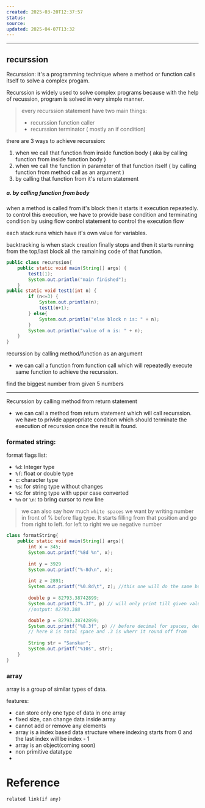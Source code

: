 ```yaml
---
created: 2025-03-20T12:37:57
status: 
source: 
updated: 2025-04-07T13:32
---
```

---

## recurssion


Recurssion: it's a programming technique where a method or function calls itself to solve a complex progam.

Recurssion is widely used to solve complex programs because with the help of recussion, program is solved in very simple manner. 


> every recurssion statement have two main things:
> - recurssion function caller
> - recurssion terminator ( mostly an if condition)


there are 3 ways to achieve recurssion:
1. when we call that function from inside function body ( aka by calling function from inside function body )
2. when we call the function in parameter of that function itself ( by calling function from method call as an argument )
3. by calling that function from it's return statement

##### a. by calling function from body

when a method is called from it's block then it starts it execution repeatedly. to control this execution, we have to provide base condition and terminating condition by using flow control statement to control the execution flow


each stack runs which have it's own value for variables. 

backtracking is when stack creation finally stops and then it starts running from the top/last block all the ramaining code of that function.

```java
public class recurssion{
    public static void main(String[] args) {
        test1(1);
        System.out.println("main finished");
    }
public static void test1(int n) {
        if (n<=3) {
            System.out.println(n);
            test1(n+1);
        } else{
            System.out.println("else block n is: " + n);
        }
        System.out.println("value of n is: " + n);
    }
}
```


recurssion by calling method/function as an argument
- we can call a function from function call which will repeatedly execute same function to achieve the recurssion. 

find the biggest number from given 5 numbers



---

Recurssion by calling method from return statement

- we can call a method from return statement which will call recurssion. we have to privide appropriate condition which should terminate the execution of recurssion once the result is found. 




### formated string:

format flags list:

- `%d`: Integer type
- `%f`: float or double type
- `c`: character type
- `%s`: for string type without changes
- `%S`: for string type with upper case converted
- `%n` or `\n`: to bring cursor to new line


> we can also say how much `white spaces` we want by writing number in front of % before flag type. It starts filling from that position and go from right to left. for left to right we ue negative number


```java
class formatString{
	public static void main(String[] args){
		int x = 345;
		System.out.printf("%8d %n", x);
		
		int y = 3929
		System.out.printf("%-8d\n", x);
		
		int z = 2891;
		System.out.printf("%0.8d\t", z); //this one will do the same but instead of whitespace it will give us 0
		
		double p = 82793.38742899;
		System.out.printf("%.3f", p) // will only print till given value after roundoff
		//output: 82793.388 

		double p = 82793.38742899;
		System.out.printf("%8.3f", p) // before decimal for spaces, decimal is also included
		// here 8 is total space and .3 is wherr it round off from
		
		String str = "Sanskar";
		System.out.printf("%10s", str);
	}
}
```



### array

array is a group of similar types of data. 

features:
- can store only one type of data in one array
- fixed size, can change data inside array
- cannot add or remove any elements
- array is a index based data structure where indexing starts from 0 and the last index will be index - 1
- array is an object(coming soon)
- non primitive datatype
- 
# Reference
`related link(if any)`

